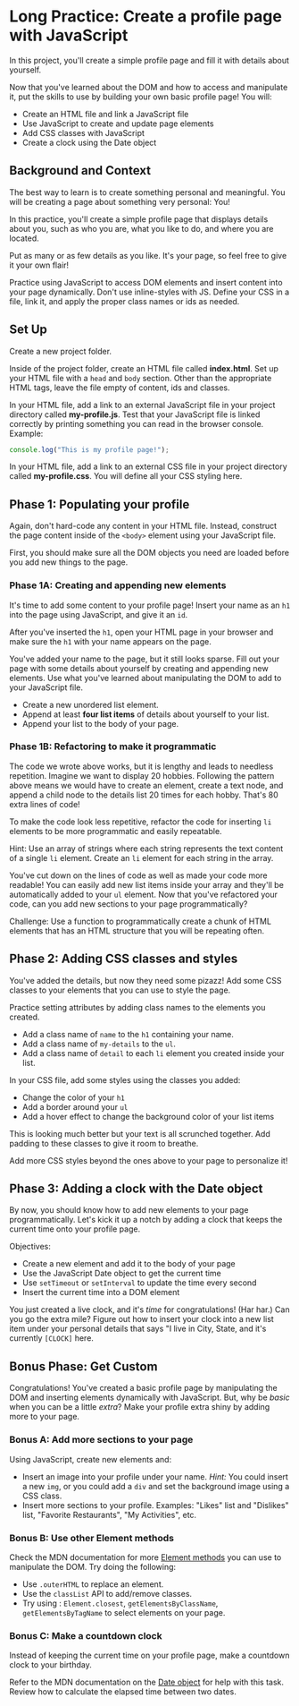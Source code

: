 # Long Practice: Create a profile page with JavaScript

In this project, you'll create a simple profile page and fill it with details
about yourself.

Now that you've learned about the DOM and how to access and manipulate it, put
the skills to use by building your own basic profile page! You will:

- Create an HTML file and link a JavaScript file
- Use JavaScript to create and update page elements
- Add CSS classes with JavaScript
- Create a clock using the Date object

## Background and Context

The best way to learn is to create something personal and meaningful. You will
be creating a page about something very personal: You!

In this practice, you'll create a simple profile page that displays details
about you, such as who you are, what you like to do, and where you are located.

Put as many or as few details as you like. It's your page, so feel free to give
it your own flair!

Practice using JavaScript to access DOM elements and insert content into your
page dynamically. Don't use inline-styles with JS. Define your CSS in a file,
link it, and apply the proper class names or ids as needed.

## Set Up

Create a new project folder.

Inside of the project folder, create an HTML file called __index.html__. Set up
your HTML file with a `head` and `body` section. Other than the appropriate HTML
tags, leave the file empty of content, ids and classes.

In your HTML file, add a link to an external JavaScript file in your project
directory called __my-profile.js__. Test that your JavaScript file is linked
correctly by printing something you can read in the browser console. Example:

```js
console.log("This is my profile page!");
```

In your HTML file, add a link to an external CSS file in your project
directory called __my-profile.css__. You will define all your CSS styling here.

## Phase 1: Populating your profile

Again, don't hard-code any content in your HTML file. Instead, construct the
page content inside of the `<body>` element using your JavaScript file.

First, you should make sure all the DOM objects you need are loaded before you
add new things to the page.

### Phase 1A: Creating and appending new elements

It's time to add some content to your profile page! Insert your name as an `h1`
into the page using JavaScript, and give it an `id`.

After you've inserted the `h1`, open your HTML page in your browser and make
sure the `h1` with your name appears on the page.

You've added your name to the page, but it still looks sparse. Fill out your
page with some details about yourself by creating and appending new elements.
Use what you've learned about manipulating the DOM to add to your JavaScript
file.

- Create a new unordered list element.
- Append at least **four list items** of details about yourself to your list.
- Append your list to the body of your page.

### Phase 1B: Refactoring to make it programmatic

The code we wrote above works, but it is lengthy and leads to needless
repetition. Imagine we want to display 20 hobbies. Following the pattern above
means we would have to create an element, create a text node, and append a
child node to the details list 20 times for each hobby. That's 80 extra lines
of code!

To make the code look less repetitive, refactor the code for inserting `li`
elements to be more programmatic and easily repeatable.

Hint: Use an array of strings where each string represents the text content of
a single `li` element. Create an `li` element for each string in the array.

You've cut down on the lines of code as well as made your code more readable!
You can easily add new list items inside your array and they'll be automatically
added to your `ul` element. Now that you've refactored your code, can you add
new sections to your page programmatically?

Challenge: Use a function to programmatically create a chunk of HTML elements
that has an HTML structure that you will be repeating often.

## Phase 2: Adding CSS classes and styles

You've added the details, but now they need some pizazz! Add some CSS
classes to your elements that you can use to style the page.

Practice setting attributes by adding class names to the elements you created.

- Add a class name of `name` to the `h1` containing your name.
- Add a class name of `my-details` to the `ul`.
- Add a class name of `detail` to each `li` element you created inside your
  list.

In your CSS file, add some styles using the classes you added:

- Change the color of your `h1`
- Add a border around your `ul`
- Add a hover effect to change the background color of your list items

This is looking much better but your text is all scrunched together. Add
padding to these classes to give it room to breathe.

Add more CSS styles beyond the ones above to your page to personalize it!

## Phase 3: Adding a clock with the Date object

By now, you should know how to add new elements to your page programmatically.
Let's kick it up a notch by adding a clock that keeps the current time onto your
profile page.

Objectives:

- Create a new element and add it to the body of your page
- Use the JavaScript Date object to get the current time
- Use `setTimeout` or `setInterval` to update the time every second
- Insert the current time into a DOM element

You just created a live clock, and it's _time_ for congratulations! (Har har.)
Can you go the extra mile? Figure out how to insert your clock into a new list
item under your personal details that says "I live in City, State, and it's
currently `[CLOCK]` here.

## Bonus Phase: Get Custom

Congratulations! You've created a basic profile page by manipulating the DOM and
inserting elements dynamically with JavaScript. But, why be _basic_ when you can
be a little _extra_? Make your profile extra shiny by adding more to your page.

### Bonus A: Add more sections to your page

Using JavaScript, create new elements and:

- Insert an image into your profile under your name. _Hint:_ You could insert a
  new `img`, or you could add a `div` and set the background image using a CSS
  class.
- Insert more sections to your profile. Examples: "Likes" list and "Dislikes"
  list, "Favorite Restaurants", "My Activities", etc.

### Bonus B: Use other Element methods

Check the MDN documentation for more
[Element methods](https://developer.mozilla.org/en-US/docs/Web/API/Element) you
can use to manipulate the DOM. Try doing the following:

- Use `.outerHTML` to replace an element.
- Use the `classList` API to add/remove classes.
- Try using : `Element.closest`, `getElementsByClassName`,
  `getElementsByTagName` to select elements on your page.

### Bonus C: Make a countdown clock

Instead of keeping the current time on your profile page, make a countdown clock
to your birthday.

Refer to the MDN documentation on the
[Date object](https://developer.mozilla.org/en-US/docs/Web/JavaScript/Reference/Global_Objects/Date)
for help with this task. Review how to calculate the elapsed time between two
dates.
